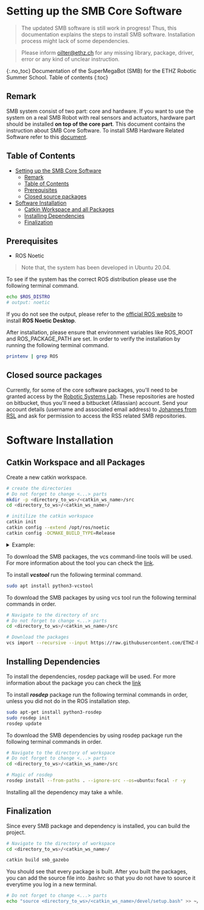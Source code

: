 
# Setting up the SMB Core Software
> The updated SMB software is still work in progress! Thus, this documentation explains the steps to install SMB software. Installation process might lack of some dependencies. 

> Please inform oilter@ethz.ch for any missing library, package, driver, error or any kind of unclear instruction.

{:.no_toc} 
Documentation of the SuperMegaBot (SMB) for the ETHZ Robotic Summer School.
Table of contents 
{:toc}


## Remark

SMB system consist of two part: core and hardware. If you want to use the system on a real SMB Robot with real sensors and actuators, hardware part should be installed **on top of the core part**. This document contains the instruction about SMB Core Software. To install SMB Hardware Related Software refer to this [document](doc/hw_installation.md).


## Table of Contents





- [Setting up the SMB Core Software](#setting-up-the-smb-core-software)
  - [Remark](#remark)
  - [Table of Contents](#table-of-contents)
  - [Prerequisites](#prerequisites)
  - [Closed source packages](#closed-source-packages)
- [Software Installation](#software-installation)
  - [Catkin Workspace and all Packages](#catkin-workspace-and-all-packages)
  - [Installing Dependencies](#installing-dependencies)
  - [Finalization](#finalization)

## Prerequisites
- ROS Noetic
> Note that, the system has been developed in Ubuntu 20.04.

To see if the system has the correct ROS distribution please use the following terminal command. 

```bash
echo $ROS_DISTRO
# output: noetic
```
If you do not see the output, please refer to the [official ROS website](http://wiki.ros.org/noetic/Installation/Ubuntu) to install **ROS Noetic Desktop**. 

After installation, please ensure that environment variables like ROS_ROOT and ROS_PACKAGE_PATH are set. In order to verify the installation by running the following terminal command.

```bash
printenv | grep ROS
```

## Closed source packages

Currently, for some of the core software packages, you'll need to be granted access by the [Robotic Systems Lab](https://rsl.ethz.ch/). These repositories are hosted on bitbucket, thus you'll need a bitbucket (Atlassian) account. 
Send your account details (username and associated email address) to [Johannes from RSL](https://rsl.ethz.ch/the-lab/people/person-detail.MjU0MDk1.TGlzdC8yNDQyLC0xNDI1MTk1NzM1.html) and ask for permission to access the RSS related SMB repositories.

# Software Installation

## Catkin Workspace and all Packages

Create a new catkin workspace.

```bash
# create the directories
# Do not forget to change <...> parts
mkdir -p <directory_to_ws>/<catkin_ws_name>/src
cd <directory_to_ws>/<catkin_ws_name>/

# initilize the catkin workspace
catkin init
catkin config --extend /opt/ros/noetic
catkin config -DCMAKE_BUILD_TYPE=Release
```

<details><summary> Example: </summary>
<p>


```bash
# Example directory to ws and catkin workspace name
mkdir -p ~/catkin_ws/src
cd ~/catkin_ws/
# Example ends
```

</p>
</details>



To download the SMB packages, the vcs command-line tools will be used. For more information about the tool you can check the [link](http://wiki.ros.org/vcstool).

To install ***vcstool*** run the following terminal command.

```bash
sudo apt install python3-vcstool
```
To download the SMB packages by using vcs tool run the following terminal commands in order. 

```bash
# Navigate to the directory of src
# Do not forget to change <...> parts
cd <directory_to_ws>/<catkin_ws_name>/src

# Download the packages
vcs import --recursive --input https://raw.githubusercontent.com/ETHZ-RobotX/SuperMegaBot/smb.repos .
```

## Installing Dependencies

To install the dependencies, rosdep package will be used. For more information about the package you can check the [link](https://docs.ros.org/en/independent/api/rosdep/html/)

To install ***rosdep*** package run the following terminal commands in order, unless you did not do in the ROS installation step.

```bash
sudo apt-get install python3-rosdep
sudo rosdep init
rosdep update
```

To download the SMB dependencies by using rosdep package run the following terminal commands in order. 
```bash
# Navigate to the directory of workspace
# Do not forget to change <...> parts
cd <directory_to_ws>/<catkin_ws_name>/src

# Magic of rosdep
rosdep install --from-paths . --ignore-src --os=ubuntu:focal -r -y
```

Installing all the dependency may take a while. 

## Finalization
Since every SMB package and dependency is installed, you can build the project.
```bash
# Navigate to the directory of workspace
cd <directory_to_ws>/<catkin_ws_name>/

catkin build smb_gazebo
```

You should see that every package is built.
After you built the packages, you can add the source file into .bashrc so that you do not have to source it everytime you log in a new terminal. 

```bash
# Do not forget to change <...> parts
echo "source <directory_to_ws>/<catkin_ws_name>/devel/setup.bash" >> ~/.bashrc
```
